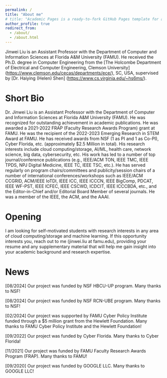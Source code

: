 ```yaml
---
permalink: /
title: "About me"
# title: "Academic Pages is a ready-to-fork GitHub Pages template for academic personal websites"
author_profile: true
redirect_from: 
  - /about/
  - /about.html
---
```


Jinwei Liu is an Assistant Professor with the Department of Computer and Information Sciences at Florida A&M University (FAMU). He received the Ph.D. degree in Computer Engineering from the [The Holcombe Department of Electrical and Computer Engineering, Clemson University] (https://www.clemson.edu/cecas/departments/ece/), SC, USA, supervised by [Dr. Haiying (Helen) Shen] (https://www.cs.virginia.edu/~hs6ms/). 

Short Bio
======
Dr. Jinwei Liu is an Assistant Professor with the Department of Computer and Information Sciences at Florida A&M University (FAMU). He was recognized for outstanding achievement in academic publications. He was awarded a 2021-2022 FRAP (Faculty Research Awards Program) grant at FAMU. He was the recipient of the 2022-2023 Emerging Research in STEM Award at FAMU. He has received awards from NSF (1 as PI and 1 as Co-PI), Cyber Florida, etc. (approximately $2.5 Million in total). His research interests include cloud computing/storage, AI/ML, health care, network science, big data, cybersecurity, etc. His work has led to a number of top journal/conference publications (e.g., IEEE/ACM TON, IEEE TMC, IEEE TPDS, NPJ Digital Medicine, IEEE TC, IEEE TSC, etc.). He has served regularly on program chairs/committees and publicity/session chairs of a number of international conferences/workshops such as IEEE/ACM CCGRID, ACM/IEEE IoTDI, IEEE ICC, IEEE ICCCN, IEEE BigComp, PDCAT, IEEE WF-PST, IEEE ICFEC, IEEE CSCWD, ICDCIT, IEEE ICCCBDA, etc., and the Editor-in-Chief and/or Editorial Board Member of several journals. He was a member of the IEEE, the ACM, and the AAAI.

Opening
======
I am looking for self-motivated students with research interests in any area of cloud computing/storage and machine learning. If this opportunity interests you, reach out to me (jinwei.liu at famu.edu), providing your resume and any supplementary material that will help me gain insight into your academic background and research expertise.

News
======
[08/2024] Our project was funded by NSF HBCU-UP program. Many thanks to NSF!

[08/2024] Our project was funded by NSF RCN-UBE program. Many thanks to NSF!

[02/2024] Our project was supported by FAMU Cyber Policy Institute funded through a $5 million grant from the Hewlett Foundation. Many thanks to FAMU Cyber Policy Institute and the Hewlett Foundation!

[09/2022] Our project was funded by Cyber Florida. Many thanks to Cyber Florida!

[11/2021] Our project was funded by FAMU Faculty Research Awards Program (FRAP). Many thanks to FAMU!

[09/2020] Our project was funded by GOOGLE LLC. Many thanks to GOOGLE LLC!



